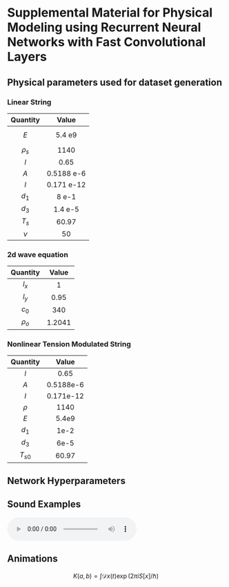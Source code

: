 <script type="text/x-mathjax-config"> MathJax.Hub.Config({ TeX: { equationNumbers: { autoNumber: "all" } } }); </script>
<script type="text/x-mathjax-config">
	MathJax.Hub.Config({
		tex2jax: {
			inlineMath: [ ['$','$'], ["\\(","\\)"] ],
      processEscapes: true
  }
});
</script>
<script src="https://cdn.mathjax.org/mathjax/latest/MathJax.js?config=TeX-AMS-MML_HTMLorMML" type="text/javascript"></script>

    
    
# Supplemental Material for Physical Modeling using Recurrent Neural Networks with Fast Convolutional Layers

## Physical parameters used for dataset generation

### Linear String

| Quantity | Value |
|:--------:|:-----:|
|$$E$$ | 5.4 e9|              
|$\rho_s$ | 1140|             
|$l$ | 0.65|              
|$A$ | 0.5188 e-6|  
|$I$ | 0.171 e-12|
|$d_1$ |8 e-1|
|$d_3$ |1.4 e-5|
|$T_s$ |60.97|
|$\nu$ |50|   

### 2d wave equation

| Quantity | Value |
|:--------:|:-----:|
|$l_x$ | 1 |
|$l_y$ | 0.95 |
|$c_0$ | 340 |
|$\rho_o$ | 1.2041|

### Nonlinear Tension Modulated String

| Quantity | Value |
|:--------:|:-----:|
|$l$ | 0.65       |
|$A$   | 0.5188e-6  |
|$I$   | 0.171e-12  |
|$\rho$ | 1140       |
|$E$   | 5.4e9      |
|$d_1$  | 1e-2       |
|$d_3$  | 6e-5       |
|$T_{s0}$ | 60.97      |

## Network Hyperparameters


## Sound Examples

<audio controls>
  <source src="{{ site.baseurl}}/examples/sounds/nonlinear_string_gru.wav" type="audio/ogg">
  <source src="{{ site.baseurl}}/examples/sounds/nonlinear_string_gru.wav" type="audio/mpeg">
  Your browser does not support the audio tag. 
</audio>

## Animations

$$
K(a,b) = \int \mathcal{D}x(t) \exp(2\pi i S[x]/\hbar)
$$



